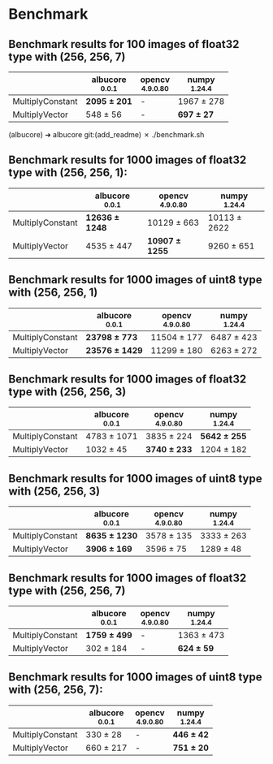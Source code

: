 # Benchmark

## Benchmark results for 100 images of float32 type with (256, 256, 7)

|                  | albucore<br><small>0.0.1</small> | opencv<br><small>4.9.0.80</small> | numpy<br><small>1.24.4</small> |
| ---------------- | -------------------------------- | --------------------------------- | ------------------------------ |
| MultiplyConstant | **2095 ± 201**                   | -                                 | 1967 ± 278                     |
| MultiplyVector   | 548 ± 56                         | -                                 | **697 ± 27**                   |
(albucore) ➜  albucore git:(add_readme) ✗ ./benchmark.sh

## Benchmark results for 1000 images of float32 type with (256, 256, 1):

|                  | albucore<br><small>0.0.1</small> | opencv<br><small>4.9.0.80</small> | numpy<br><small>1.24.4</small> |
| ---------------- | -------------------------------- | --------------------------------- | ------------------------------ |
| MultiplyConstant | **12636 ± 1248**                 | 10129 ± 663                       | 10113 ± 2622                   |
| MultiplyVector   | 4535 ± 447                       | **10907 ± 1255**                  | 9260 ± 651                     |

## Benchmark results for 1000 images of uint8 type with (256, 256, 1)

|                  | albucore<br><small>0.0.1</small> | opencv<br><small>4.9.0.80</small> | numpy<br><small>1.24.4</small> |
| ---------------- | -------------------------------- | --------------------------------- | ------------------------------ |
| MultiplyConstant | **23798 ± 773**                  | 11504 ± 177                       | 6487 ± 423                     |
| MultiplyVector   | **23576 ± 1429**                 | 11299 ± 180                       | 6263 ± 272                     |

## Benchmark results for 1000 images of float32 type with (256, 256, 3)

|                  | albucore<br><small>0.0.1</small> | opencv<br><small>4.9.0.80</small> | numpy<br><small>1.24.4</small> |
| ---------------- | -------------------------------- | --------------------------------- | ------------------------------ |
| MultiplyConstant | 4783 ± 1071                      | 3835 ± 224                        | **5642 ± 255**                 |
| MultiplyVector   | 1032 ± 45                        | **3740 ± 233**                    | 1204 ± 182                     |

## Benchmark results for 1000 images of uint8 type with (256, 256, 3)

|                  | albucore<br><small>0.0.1</small> | opencv<br><small>4.9.0.80</small> | numpy<br><small>1.24.4</small> |
| ---------------- | -------------------------------- | --------------------------------- | ------------------------------ |
| MultiplyConstant | **8635 ± 1230**                  | 3578 ± 135                        | 3333 ± 263                     |
| MultiplyVector   | **3906 ± 169**                   | 3596 ± 75                         | 1289 ± 48                      |

## Benchmark results for 1000 images of float32 type with (256, 256, 7)

|                  | albucore<br><small>0.0.1</small> | opencv<br><small>4.9.0.80</small> | numpy<br><small>1.24.4</small> |
| ---------------- | -------------------------------- | --------------------------------- | ------------------------------ |
| MultiplyConstant | **1759 ± 499**                   | -                                 | 1363 ± 473                     |
| MultiplyVector   | 302 ± 184                        | -                                 | **624 ± 59**                   |

## Benchmark results for 1000 images of uint8 type with (256, 256, 7):

|                  | albucore<br><small>0.0.1</small> | opencv<br><small>4.9.0.80</small> | numpy<br><small>1.24.4</small> |
| ---------------- | -------------------------------- | --------------------------------- | ------------------------------ |
| MultiplyConstant | 330 ± 28                         | -                                 | **446 ± 42**                   |
| MultiplyVector   | 660 ± 217                        | -                                 | **751 ± 20**                   |
